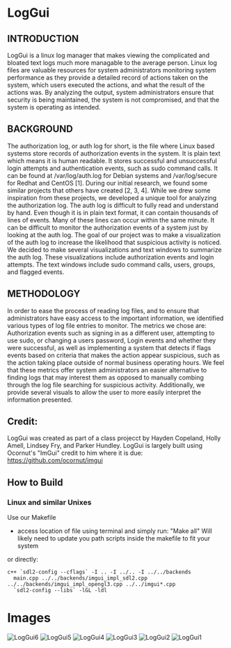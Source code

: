 # LogGui
## INTRODUCTION
LogGui is a linux log manager that makes viewing the complicated and bloated text logs much more managable to the average person. 
Linux log files are valuable resources for system administrators monitoring system performance as they provide a detailed record of actions taken on the system, which users executed the actions, and what the result of the actions was. By analyzing the output, system administrators ensure that security is being maintained, the system is not compromised, and that the system is operating as intended. 
## BACKGROUND
The authorization log, or auth log for short, is the file where Linux based systems store records of authorization events in the system. It is plain text which means it is human readable. It stores successful and unsuccessful login attempts and authentication events, such as sudo command calls. It can be found at /var/log/auth.log for Debian systems and /var/log/secure for Redhat and CentOS [1]. During our initial research, we found some similar projects that others have created [2, 3, 4]. While we drew some inspiration from these projects, we developed a unique tool for analyzing the authorization log.
The auth log is difficult to fully read and understand by hand. Even though it is in plain text format, it can contain thousands of lines of events. Many of these lines can occur within the same minute. It can be difficult to monitor the authorization events of a system just by looking at the auth log. The goal of our project was to make a visualization of the auth log to increase the likelihood that suspicious activity is noticed.  We decided to make several visualizations and text windows to summarize the auth log. These visualizations include authorization events and login attempts. The text windows include sudo command calls, users, groups, and flagged events. 
## METHODOLOGY
In order to ease the process of reading log files, and to ensure that administrators have easy access to the important information, we identified various types of log file entries to monitor. The metrics we chose are: Authorization events such as signing in as a different user, attempting to use sudo, or changing a users password, Login events and whether they were successful, as well as implementing a system that detects if flags events based on criteria that makes the action appear suspicious, such as the action taking place outside of normal business operating hours. We feel that these metrics offer system administrators an easier alternative to finding logs that may interest them as opposed to manually combing through the log file searching for suspicious activity. Additionally, we provide several visuals to allow the user to more easily interpret the information presented. 

## Credit:
LogGui was created as part of a class projecct by Hayden Copeland, Holly Amell, Lindsey Fry, and Parker Hundley.
LogGui is largely built using Ocornut's "ImGui" credit to him where it is due: https://github.com/ocornut/imgui 

## How to Build
### Linux and similar Unixes

Use our Makefile 
- access location of file using terminal and simply run: "Make all"
Will likely need to update you path scripts inside the makefile to fit your system 

or directly:

```
c++ `sdl2-config --cflags` -I .. -I ../.. -I ../../backends
  main.cpp ../../backends/imgui_impl_sdl2.cpp ../../backends/imgui_impl_opengl3.cpp ../../imgui*.cpp
  `sdl2-config --libs` -lGL -ldl
```
# Images

![LogGui6](https://github.com/PolyDungeon/LogGui/assets/114162108/aa68bebf-2c08-479d-b4a2-14983ab764c9)
![LogGui5](https://github.com/PolyDungeon/LogGui/assets/114162108/5b53f884-2085-471e-90a0-b4effd88cf28)
![LogGui4](https://github.com/PolyDungeon/LogGui/assets/114162108/adbb81aa-2943-4a6d-bafb-c862a4adc9d9)
![LogGui3](https://github.com/PolyDungeon/LogGui/assets/114162108/2a761d96-5939-4996-bc2d-6a0d0869077e)
![LogGui2](https://github.com/PolyDungeon/LogGui/assets/114162108/e6a15095-3f62-41fd-92b0-d379ead21c25)
![LogGui1](https://github.com/PolyDungeon/LogGui/assets/114162108/a7b697b6-412d-4e16-a638-5b090c53c8f8)


